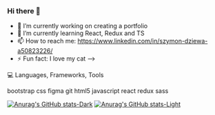 ### Hi there 👋

- 🔭 I’m currently working on creating a portfolio
- 🌱 I’m currently learning React, Redux and TS
- 📫 How to reach me: https://www.linkedin.com/in/szymon-dziewa-a50823226/
- ⚡ Fun fact: I love my cat 
-->


💻 Languages, Frameworks, Tools

bootstrap css figma git html5 javascript react redux sass 

[![Anurag's GitHub stats-Dark](https://github-readme-stats.vercel.app/api?username=Szymofcion&show_icons=true&theme=dark#gh-dark-mode-only)](https://github.com/Szymofcion/github-readme-stats#gh-dark-mode-only)
[![Anurag's GitHub stats-Light](https://github-readme-stats.vercel.app/api?username=Szymofcion&show_icons=true&theme=default#gh-light-mode-only)](https://github.com/Szymofcion/github-readme-stats#gh-light-mode-only)
